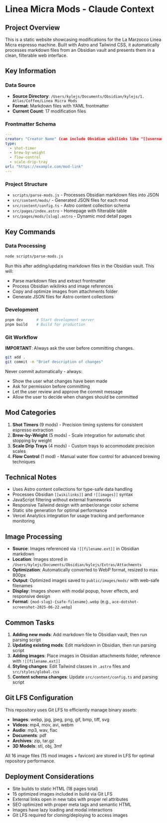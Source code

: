 # Linea Micra Mods - Claude Context

## Project Overview

This is a static website showcasing modifications for the La Marzocco Linea Micra espresso machine. Built with Astro and Tailwind CSS, it automatically processes markdown files from an Obsidian vault and presents them in a clean, filterable web interface.

## Key Information

### Data Source
- **Source Directory**: `/Users/kylejs/Documents/Obsidian/kylejs/1. Atlas/Coffee/Linea Micra Mods`
- **Format**: Markdown files with YAML frontmatter
- **Current Count**: 17 modification files

### Frontmatter Schema
```yaml
---
creator: "Creator Name" (can include Obsidian wikilinks like "[[username]]")
type:
  - shot-timer
  - brew-by-weight
  - flow-control
  - scale-drip-tray
url: "https://example.com/mod-link"
---
```

### Project Structure
- `scripts/parse-mods.js` - Processes Obsidian markdown files into JSON
- `src/content/mods/` - Generated JSON files for each mod
- `src/content/config.ts` - Astro content collection schema
- `src/pages/index.astro` - Homepage with filterable table
- `src/pages/mods/[slug].astro` - Dynamic mod detail pages

## Key Commands

### Data Processing
```bash
node scripts/parse-mods.js
```
Run this after adding/updating markdown files in the Obsidian vault. This will:
- Parse markdown files and extract frontmatter
- Process Obsidian wikilinks and image references
- Copy and optimize images from attachments folder
- Generate JSON files for Astro content collections

### Development
```bash
pnpm dev      # Start development server
pnpm build    # Build for production
```

### Git Workflow
**IMPORTANT**: Always ask the user before committing changes.

```bash
git add .
git commit -m "Brief description of changes"
```

Never commit automatically - always:
- Show the user what changes have been made
- Ask for permission before committing
- Let the user review and approve the commit message
- Allow the user to decide when changes should be committed

## Mod Categories

1. **Shot Timers** (9 mods) - Precision timing systems for consistent espresso extraction
2. **Brew-by-Weight** (5 mods) - Scale integration for automatic shot stopping by weight
3. **Scale Drip Trays** (4 mods) - Custom trays to accommodate precision scales
4. **Flow Control** (1 mod) - Manual water flow control for advanced brewing techniques

## Technical Notes

- Uses Astro content collections for type-safe data handling
- Processes Obsidian `[[wikilinks]]` and `![[images]]` syntax
- JavaScript filtering without external frameworks
- Responsive Tailwind design with amber/orange color scheme
- Static site generation for optimal performance
- Vercel Analytics integration for usage tracking and performance monitoring

## Image Processing

- **Source**: Images referenced via `![[filename.ext]]` in Obsidian markdown
- **Location**: Images stored in `/Users/kylejs/Documents/Obsidian/kylejs/Extras/Attachments`
- **Optimization**: Automatically converted to WebP format, resized to max 800px
- **Output**: Optimized images saved to `public/images/mods/` with web-safe filenames
- **Display**: Images shown with modal popup, hover effects, and responsive design
- **Format**: `{mod-slug}-{safe-filename}.webp` (e.g., `ace-dotshot-screenshot-2025-06-22.webp`)

## Common Tasks

1. **Adding new mods**: Add markdown file to Obsidian vault, then run parsing script
2. **Updating existing mods**: Edit markdown in Obsidian, then run parsing script
3. **Adding images**: Place images in Obsidian attachments folder, reference with `![[filename.ext]]`
4. **Styling changes**: Edit Tailwind classes in `.astro` files and `src/styles/global.css`
5. **Content schema changes**: Update `src/content/config.ts` and parsing script

## Git LFS Configuration

This repository uses Git LFS to efficiently manage binary assets:

- **Images**: webp, jpg, jpeg, png, gif, bmp, tiff, svg
- **Videos**: mp4, mov, avi, webm  
- **Audio**: mp3, wav, flac
- **Documents**: pdf
- **Archives**: zip, tar.gz
- **3D Models**: stl, obj, 3mf

All 16 image files (15 mod images + favicon) are stored in LFS for optimal repository performance.

## Deployment Considerations

- Site builds to static HTML (18 pages total)
- 15 optimized images included in build via Git LFS
- External links open in new tabs with proper rel attributes
- SEO optimized with proper meta tags and semantic HTML
- Images have lazy loading and modal interactions
- Git LFS required for cloning/deploying to access images